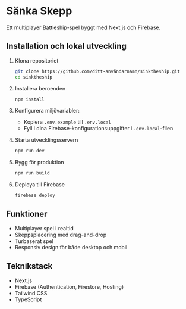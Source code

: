 # Sänka Skepp

Ett multiplayer Battleship-spel byggt med Next.js och Firebase.

## Installation och lokal utveckling

1. Klona repositoriet
   ```bash
   git clone https://github.com/ditt-användarnamn/sinktheship.git
   cd sinktheship
   ```

2. Installera beroenden
   ```bash
   npm install
   ```

3. Konfigurera miljövariabler:
   - Kopiera `.env.example` till `.env.local`
   - Fyll i dina Firebase-konfigurationsuppgifter i `.env.local`-filen

4. Starta utvecklingsservern
   ```bash
   npm run dev
   ```

5. Bygg för produktion
   ```bash
   npm run build
   ```

6. Deploya till Firebase
   ```bash
   firebase deploy
   ```

## Funktioner

- Multiplayer spel i realtid
- Skeppsplacering med drag-and-drop
- Turbaserat spel
- Responsiv design för både desktop och mobil

## Teknikstack

- Next.js
- Firebase (Authentication, Firestore, Hosting)
- Tailwind CSS
- TypeScript 